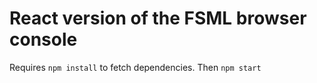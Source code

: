 
# React version of the FSML browser console

Requires `npm install` to fetch dependencies.
Then `npm start`
